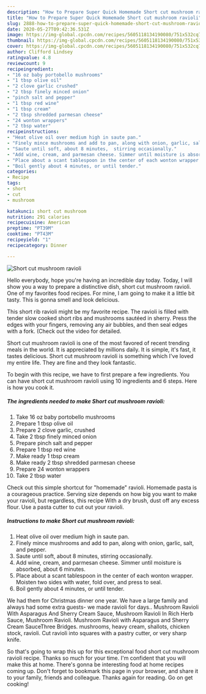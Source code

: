 ```yaml
---
description: "How to Prepare Super Quick Homemade Short cut mushroom ravioli"
title: "How to Prepare Super Quick Homemade Short cut mushroom ravioli"
slug: 2888-how-to-prepare-super-quick-homemade-short-cut-mushroom-ravioli
date: 2020-05-27T09:42:36.531Z
image: https://img-global.cpcdn.com/recipes/5605118134190080/751x532cq70/short-cut-mushroom-ravioli-recipe-main-photo.jpg
thumbnail: https://img-global.cpcdn.com/recipes/5605118134190080/751x532cq70/short-cut-mushroom-ravioli-recipe-main-photo.jpg
cover: https://img-global.cpcdn.com/recipes/5605118134190080/751x532cq70/short-cut-mushroom-ravioli-recipe-main-photo.jpg
author: Clifford Lindsey
ratingvalue: 4.8
reviewcount: 9
recipeingredient:
- "16 oz baby portobello mushrooms"
- "1 tbsp olive oil"
- "2 clove garlic crushed"
- "2 tbsp finely minced onion"
- "pinch salt and pepper"
- "1 tbsp red wine"
- "1 tbsp cream"
- "2 tbsp shredded parmesan cheese"
- "24 wonton wrappers"
- "2 tbsp water"
recipeinstructions:
- "Heat olive oil over medium high in saute pan."
- "Finely mince mushrooms and add to pan, along with onion, garlic, salt, and pepper."
- "Saute until soft, about 8 minutes,  stirring occasionally."
- "Add wine, cream, and parmesan cheese. Simmer until moisture is absorbed, about 6 minutes."
- "Place about a scant tablespoon in the center of each wonton wrapper. Moisten two sides with water, fold over, and press to seal."
- "Boil gently about 4 minutes, or until tender."
categories:
- Recipe
tags:
- short
- cut
- mushroom

katakunci: short cut mushroom 
nutrition: 291 calories
recipecuisine: American
preptime: "PT39M"
cooktime: "PT43M"
recipeyield: "1"
recipecategory: Dinner

---
```



![Short cut mushroom ravioli](https://img-global.cpcdn.com/recipes/5605118134190080/751x532cq70/short-cut-mushroom-ravioli-recipe-main-photo.jpg)

Hello everybody, hope you're having an incredible day today. Today, I will show you a way to prepare a distinctive dish, short cut mushroom ravioli. One of my favorites food recipes. For mine, I am going to make it a little bit tasty. This is gonna smell and look delicious.

This short rib ravioli might be my favorite recipe. The ravioli is filled with tender slow cooked short ribs and mushrooms sautéed in sherry. Press the edges with your fingers, removing any air bubbles, and then seal edges with a fork. (Check out the video for detailed.

Short cut mushroom ravioli is one of the most favored of recent trending meals in the world. It is appreciated by millions daily. It is simple, it's fast, it tastes delicious. Short cut mushroom ravioli is something which I've loved my entire life. They are fine and they look fantastic.


To begin with this recipe, we have to first prepare a few ingredients. You can have short cut mushroom ravioli using 10 ingredients and 6 steps. Here is how you cook it.

<!--inarticleads1-->

##### The ingredients needed to make Short cut mushroom ravioli:

1. Take 16 oz baby portobello mushrooms
1. Prepare 1 tbsp olive oil
1. Prepare 2 clove garlic, crushed
1. Take 2 tbsp finely minced onion
1. Prepare pinch salt and pepper
1. Prepare 1 tbsp red wine
1. Make ready 1 tbsp cream
1. Make ready 2 tbsp shredded parmesan cheese
1. Prepare 24 wonton wrappers
1. Take 2 tbsp water


Check out this simple shortcut for &#34;homemade&#34; ravioli. Homemade pasta is a courageous practice. Serving size depends on how big you want to make your ravioli, but regardless, this recipe With a dry brush, dust off any excess flour. Use a pasta cutter to cut out your ravioli. 

<!--inarticleads2-->

##### Instructions to make Short cut mushroom ravioli:

1. Heat olive oil over medium high in saute pan.
1. Finely mince mushrooms and add to pan, along with onion, garlic, salt, and pepper.
1. Saute until soft, about 8 minutes,  stirring occasionally.
1. Add wine, cream, and parmesan cheese. Simmer until moisture is absorbed, about 6 minutes.
1. Place about a scant tablespoon in the center of each wonton wrapper. Moisten two sides with water, fold over, and press to seal.
1. Boil gently about 4 minutes, or until tender.


We had them for Christmas dinner one year. We have a large family and always had some extra guests- we made ravioli for days.. Mushroom Ravioli With Asparagus And Sherry Cream Sauce, Mushroom Ravioli In Rich Herb Sauce, Mushroom Ravioli. Mushroom Ravioli with Asparagus and Sherry Cream SauceThree Bridges. mushrooms, heavy cream, shallots, chicken stock, ravioli. Cut ravioli into squares with a pastry cutter, or very sharp knife. 

So that's going to wrap this up for this exceptional food short cut mushroom ravioli recipe. Thanks so much for your time. I'm confident that you will make this at home. There's gonna be interesting food at home recipes coming up. Don't forget to bookmark this page in your browser, and share it to your family, friends and colleague. Thanks again for reading. Go on get cooking!
